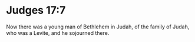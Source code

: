 # Judges 17:7

Now there was a young man of Bethlehem in Judah, of the family of Judah, who was a Levite, and he sojourned there.
